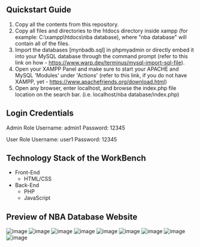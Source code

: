 ## Quickstart Guide
1. Copy all the contents from this repository.
2. Copy all files and directories to the htdocs directory inside xampp (for example: C:\xampp\htdocs\nba database), where "nba database" will contain all of the files.
3. Import the databases [mynbadb.sql] in phpmyadmin or directly embed it into your MySQL database through the command prompt (refer to this link on how - https://www.warp.dev/terminus/mysql-import-sql-file). 
4. Open your XAMPP Panel and make sure to start your APACHE and MySQL 'Modules' under 'Actions' (refer to this link, if you do not have XAMPP, yet - https://www.apachefriends.org/download.html)
5. Open any browser, enter localhost, and browse the index.php file location on the search bar. (i.e. localhost/nba database/index.php)

## Login Credentials
Admin Role
  Username: admin1
  Password: 12345
  
User Role
  Username: user1
  Password: 12345

## Technology Stack of the WorkBench
- Front-End
  - HTML/CSS
- Back-End
  - PHP
  - JavaScript

## Preview of NBA Database Website
![image](https://github.com/aaflores7/NBA-Database-Website/assets/139302714/1d6751fa-83c3-42e4-a1ad-c7a16d362c20)
![image](https://github.com/aaflores7/NBA-Database-Website/assets/139302714/063ffb6a-128d-430f-ae89-0442b694e9ec)
![image](https://github.com/aaflores7/NBA-Database-Website/assets/139302714/48d3f1af-eaed-4b94-a1e1-141284b8b0f8)
![image](https://github.com/aaflores7/NBA-Database-Website/assets/139302714/cec25486-7185-4a2f-a3e0-cd58683eb62f)
![image](https://github.com/aaflores7/NBA-Database-Website/assets/139302714/25d9edba-64bd-4414-83f1-1b2249530a52)
![image](https://github.com/aaflores7/NBA-Database-Website/assets/139302714/28a23785-14c2-45a5-b445-5ca2cea99189)
![image](https://github.com/aaflores7/NBA-Database-Website/assets/139302714/c39f27a3-5ce0-4944-9d80-73843bd5c55a)
![image](https://github.com/aaflores7/NBA-Database-Website/assets/139302714/10a513dc-73d6-4149-902d-d15e933850ae)
![image](https://github.com/aaflores7/NBA-Database-Website/assets/139302714/a38f0f31-e852-4c6a-b0fc-4f67d7b894d5)
